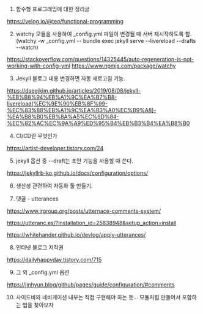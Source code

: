 1) 함수형 프로그래밍에 대한 정리글

https://velog.io/@teo/functional-programming

2) watchy 모듈을 사용하여 _config.yml 파일이 변경될 때 서버 재시작하도록 함.
(watchy -w _config.yml -- bundle exec jekyll serve --livereload --drafts --watch)

https://stackoverflow.com/questions/14325445/auto-regeneration-is-not-working-with-config-yml
https://www.npmjs.com/package/watchy


3) Jekyll 블로그 내용 변경하면 자동 새로고침 기능.

https://daegikim.github.io/articles/2019/08/08/jekyll-%EB%B8%94%EB%A1%9C%EA%B7%B8-livereload(%EC%9E%90%EB%8F%99-%EC%83%88%EB%A1%9C%EA%B3%A0%EC%B9%A8)-%EA%B8%B0%EB%8A%A5%EC%9D%84-%EC%82%AC%EC%9A%A9%ED%95%B4%EB%B3%B4%EA%B8%B0


4) CI/CD란 무엇인가

https://artist-developer.tistory.com/24


5) jekyll 옵션 중 --draft는 초안 기능을 사용할 때 쓴다.

https://jekyllrb-ko.github.io/docs/configuration/options/


6) 생산성 관련하여 자동화 툴 만들기.

7) 댓글 - utterances

https://www.irgroup.org/posts/utternace-comments-system/

https://utteranc.es/?installation_id=25838948&setup_action=install

https://whitehander.github.io/devlog/apply-utterances/

8) 인터넷 블로그 저작권

https://dailyhappyday.tistory.com/715

9) 그 외 _config.yml 옵션

https://jinhyun.blog/github/pages/guide/configuration/#comments

10) 사이드바와 네비게이션 내부는 직접 구현해야 하는 듯... 모듈처럼 만들어서 포함하는 법을 찾아보자